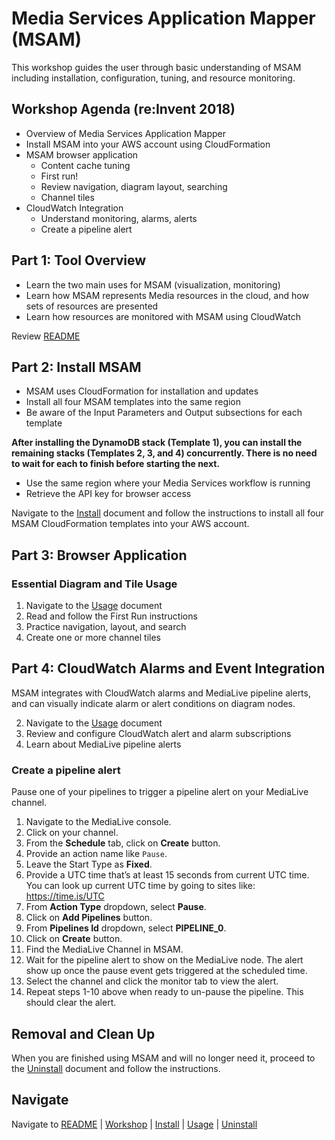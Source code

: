 # Media Services Application Mapper (MSAM)

This workshop guides the user through basic understanding of MSAM including installation, configuration, tuning, and resource monitoring.


## Workshop Agenda (re:Invent 2018)

* Overview of Media Services Application Mapper
* Install MSAM into your AWS account using CloudFormation
* MSAM browser application
	* Content cache tuning
	* First run!
	* Review navigation, diagram layout, searching
	* Channel tiles
* CloudWatch Integration
	* Understand monitoring, alarms, alerts
	* Create a pipeline alert


## Part 1: Tool Overview

* Learn the two main uses for MSAM (visualization, monitoring)
* Learn how MSAM represents Media resources in the cloud, and how sets of resources are presented
* Learn how resources are monitored with MSAM using CloudWatch

Review [README](README.md)

## Part 2: Install MSAM

* MSAM uses CloudFormation for installation and updates
* Install all four MSAM templates into the same region
* Be aware of the Input Parameters and Output subsections for each template

**After installing the DynamoDB stack (Template 1), you can install the remaining stacks (Templates 2, 3, and 4) concurrently. There is no need to wait for each to finish before starting the next.**

* Use the same region where your Media Services workflow is running
* Retrieve the API key for browser access

Navigate to the [Install](INSTALL.md) document and follow the instructions to install all four MSAM CloudFormation templates into your AWS account.

## Part 3: Browser Application

### Essential Diagram and Tile Usage

1. Navigate to the [Usage](USAGE.md) document
2. Read and follow the First Run instructions
3. Practice navigation, layout, and search
4. Create one or more channel tiles

## Part 4: CloudWatch Alarms and Event Integration

MSAM integrates with CloudWatch alarms and MediaLive pipeline alerts, and can visually indicate alarm or alert conditions on diagram nodes.

2. Navigate to the [Usage](USAGE.md) document
3. Review and configure CloudWatch alert and alarm subscriptions
4. Learn about MediaLive pipeline alerts

### Create a pipeline alert

Pause one of your pipelines to trigger a pipeline alert on your MediaLive channel. 
1. Navigate to the MediaLive console.
1. Click on your channel.  
1. From the **Schedule** tab, click on **Create** button.
1. Provide an action name like `Pause`.
1. Leave the Start Type as **Fixed**.
1. Provide a UTC time that’s at least 15 seconds from current UTC time.  You can look up current UTC time by going to sites like: https://time.is/UTC
1. From **Action Type** dropdown, select **Pause**.
1. Click on **Add Pipelines** button. 
1. From **Pipelines Id** dropdown, select **PIPELINE_0**.
1. Click on **Create** button.
1. Find the MediaLive Channel in MSAM.
1. Wait for the pipeline alert to show on the MediaLive node. The alert show up once the pause event gets triggered at the scheduled time.
1. Select the channel and click the monitor tab to view the alert.
1. Repeat steps 1-10 above when ready to un-pause the pipeline. This should clear the alert.


## Removal and Clean Up

When you are finished using MSAM and will no longer need it, proceed to the [Uninstall](UNINSTALL.md) document and follow the instructions.

## Navigate

Navigate to [README](README.md) | [Workshop](WORKSHOP.md) | [Install](INSTALL.md) | [Usage](USAGE.md) | [Uninstall](UNINSTALL.md)
